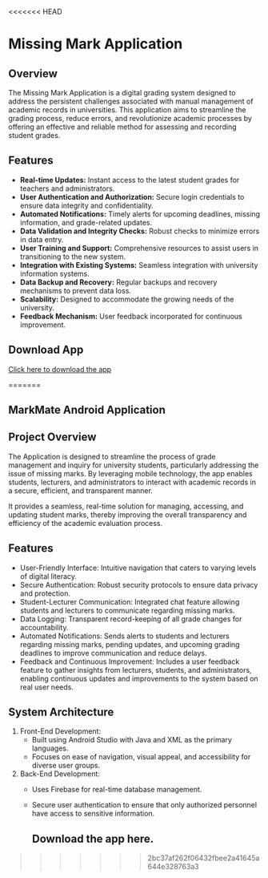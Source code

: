 <<<<<<< HEAD
# Missing Mark Application 

## Overview

The Missing Mark Application is a digital grading system designed to address the persistent challenges associated with manual management of academic records in universities. This application aims to streamline the grading process, reduce errors, and revolutionize academic processes by offering an effective and reliable method for assessing and recording student grades.

## Features

- **Real-time Updates:** Instant access to the latest student grades for teachers and administrators.
- **User Authentication and Authorization:** Secure login credentials to ensure data integrity and confidentiality.
- **Automated Notifications:** Timely alerts for upcoming deadlines, missing information, and grade-related updates.
- **Data Validation and Integrity Checks:** Robust checks to minimize errors in data entry.
- **User Training and Support:** Comprehensive resources to assist users in transitioning to the new system.
- **Integration with Existing Systems:** Seamless integration with university information systems.
- **Data Backup and Recovery:** Regular backups and recovery mechanisms to prevent data loss.
- **Scalability:** Designed to accommodate the growing needs of the university.
- **Feedback Mechanism:** User feedback incorporated for continuous improvement.

## Download App
[Click here to download the app](https://drive.google.com/file/d/1lthFpJ2G2xLaUkg6zNt_8ZWb8RWe2qvV/view?usp=sharing)

=======
## MarkMate Android Application

## Project Overview
The Application is designed to streamline the process of grade management and inquiry for university students, particularly addressing the issue of missing marks. By leveraging mobile technology, the app enables students, lecturers, and administrators to interact with academic records in a secure, efficient, and transparent manner. 

It provides a seamless, real-time solution for managing, accessing, and updating student marks, thereby improving the overall transparency and efficiency of the academic evaluation process.

## Features
- User-Friendly Interface: Intuitive navigation that caters to varying levels of digital literacy.
- Secure Authentication: Robust security protocols to ensure data privacy and protection.
- Student-Lecturer Communication: Integrated chat feature allowing students and lecturers to communicate regarding missing marks.
- Data Logging: Transparent record-keeping of all grade changes for accountability.
- Automated Notifications: Sends alerts to students and lecturers regarding missing marks, pending updates, and upcoming grading deadlines to improve communication and reduce delays.
- Feedback and Continuous Improvement: Includes a user feedback feature to gather insights from lecturers, students, and administrators, enabling continuous updates and improvements to the system based on real user needs.
  
## System Architecture
1. Front-End Development:
   - Built using Android Studio with Java and XML as the primary languages.
   - Focuses on ease of navigation, visual appeal, and accessibility for diverse user groups.
2. Back-End Development:
   - Uses Firebase for real-time database management.
   - Secure user authentication to ensure that only authorized personnel have access to sensitive information.


     ## Download the app here.
>>>>>>> 2bc37af262f06432fbee2a41645a644e328763a3
